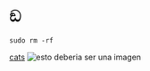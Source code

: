 # ඞ

```
sudo rm -rf
```

[cats](https://placecats.com/)
![esto deberia ser una imagen](https://placecats.com/millie_neo/300/200)
